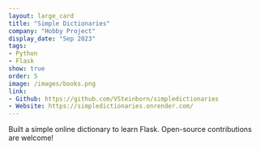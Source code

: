 ```yaml
---
layout: large_card
title: "Simple Dictionaries"
company: "Hobby Project"
display_date: "Sep 2023"
tags:
- Python
- Flask
show: true
order: 5
image: /images/books.png
link:
- Github: https://github.com/VSteinborn/simpledictionaries
- Website: https://simpledictionaries.onrender.com/
---
```


Built a simple online dictionary to learn Flask. Open-source contributions are welcome!
